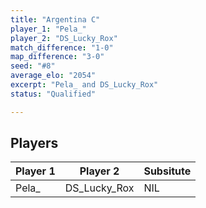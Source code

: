 ```yaml
---
title: "Argentina C"
player_1: "Pela_"
player_2: "DS_Lucky_Rox"
match_difference: "1-0"
map_difference: "3-0"
seed: "#8"
average_elo: "2054"
excerpt: "Pela_ and DS_Lucky_Rox"
status: "Qualified"

---
```

## Players

| Player 1 | Player 2 | Subsitute |
| -- | -- | -- |
| Pela_ | DS_Lucky_Rox | NIL |
